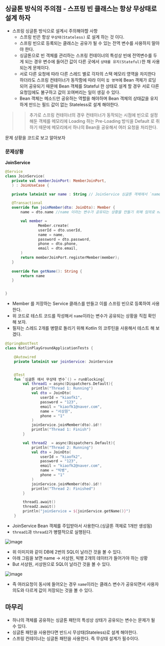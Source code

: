 ## 싱글톤 방식의 주의점 - 스프링 빈 클래스는 항상 무상태로 설계 하자 

- 스프링 싱글톤 방식으로 설계시 주의해야할 사항
  - 스프링 빈은 항상 `무상태(Stateless)` 로 설계 하는 것 이다.
  - 스프링 빈으로 등록되는 클래스는 공유가 될 수 있는 전역 변수를 사용하지 말아야 한다.
  - 싱글톤으로 빈 객체를 관리하는 스프링 컨테이너의 특성상 빈에 전역변수를 두게 되는 경우 변수에 들어간 값이 다른 곳에서 `상태를 유지(Stateful)`한 채 사용되는게 문제이다.
  - 서로 다른 요청에 따라 다른 스레드 별로 각자의 스택 메모리 영역을 차지한다 하더라도 스프링 컨테이너가 동작함에 따라 이미 `힙 영역`에 Bean 객체가 로딩되어 공유되기 때문에 Bean 객체를 Stateful 한 상태로 설계 할 경우
    서로 다른 요청임에도 불구하고 값이 꼬여버리는 일이 생길 수 있다. 
  - Bean 객체는 메소드만 공유하는 역할을 해야하며 Bean 객체의 상태값을 유지하게 만드는 필드 값이 없는 Stateless로 설계 해야한다.

>> 추가로 스프링 컨테이너의 경우 컨테이너가 동작되는 시점에 빈으로 설정해둔 객체를 메모리에 Loading 하는 Pre-Loading 방식을 Default 로 취하기 때문에 메모리에서 하나의 Bean을 공유해서 여러 요청을 처리한다.

문제 상황을 코드로 보고 알아보자


### 문제상황

__JoinService__
 ~~~Kotlin
 @Service
class JoinService(
    private val memberJoinPort: MemberJoinPort,
    ) : JoinUseCase {

    private lateinit var name : String // JoinService 싱글톤 객체에서 `name` 이라는 변수가 공유되는 상황

    @Transactional
    override fun joinMember(dto: JoinDto): Member {
        name = dto.name //name 이라는 변수가 공유되는 상황을 만들기 위해 임의로 name 에 할당

        val member =
                Member.create(
                userId = dto.userId,
                name = name,
                password = dto.password,
                phone = dto.phone,
                email = dto.email,
        )
        return memberJoinPort.registerMember(member);
    }
    
    override fun getName(): String {
        return name
    }


}
~~~


- Member 를 저장하는 Service 클래스를 만들고 이를 스프링 빈으로 등록하여 사용한다.
- 위 코드로 테스트 코드를 작성해서 `name`이라는 변수가 공유되는 상황을 직접 확인 해 보자.
- 필자는 스레드 2개를 병렬로 돌리기 위해 Kotlin 의 코루틴을 사용해서 테스트 해 보겠다.

~~~Kotlin
@SpringBootTest
class KotlinPlayGroundApplicationTests {

    @Autowired
    private lateinit var joinService: JoinService


    @Test
    fun `싱글톤 에서 무상태 변수`() = runBlocking{
        val thread1 = async(Dispatchers.Default){
            println("Thread 1: Running")
            val dto = JoinDto(
                userId = "kiaofk1",
                password = "123",
                email = "kiaofk1@naver.com",
                name = "서상원",
                phone = "1"
            )
            joinService.joinMember(dto).id!!
            println("Thread 1: Finish")
        }

        val thread2  = async(Dispatchers.Default){
            println("Thread 2: Running")
            val dto = JoinDto(
                userId = "kiaofk2",
                password = "123",
                email = "kiaofk2@naver.com",
                name = "빅뱅",
                phone = "1"
            )
            joinService.joinMember(dto).id!!
            println("Thread 2: Finished")
        }

        thread1.await()
        thread2.await()
        println("joinService = ${joinService.getName()}")
    }

~~~

- JoinService Bean 객체를 주입받아서 사용한다.(싱글톤 객체로 1개만 생성됨)
- `thread1`과 `thread2`가 병렬적으로 실행된다.

![image](https://github.com/russell-seo/TIL/assets/79154652/afa1220b-e4db-4d80-aa32-00e4b0b34f3a)

- 위 이미지와 같이 DB에 2번의 SQL이 날라간 것을 볼 수 있다.
- 아래 그림을 보면 name -> 서상원, 빅뱅 2개의 데이터가 들어가야 하는 상황
- But 서상원, 서상원으로 SQL이 날라간 것을 볼 수 있다.

![image](https://github.com/russell-seo/TIL/assets/79154652/4fdff4c1-601a-41c7-a3a0-61eeeacc1957)


- 즉 여러요청이 동시에 들어오는 경우 `name`이라는 클래스 변수가 공유되면서 사용자 의도와 다르게 값이 저장되는 것을 볼 수 있다.

## 마무리
- 하나의 객체를 공유하는 싱글톤 패턴의 특성상 상태가 공유되는 변수는 문제가 될 수 있다.
- 싱글톤 패턴을 사용한다면 반드시 무상태(Stateless)로 설계 해야한다.
- 스프링 컨테이너는 싱글톤 패턴을 사용한다. 즉 무상태 설계가 필수이다.
